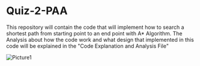 # Quiz-2-PAA

This repository will contain the code that will implement how to search a shortest path from starting point to an end point with A* Algorithm. The Analysis about how the code work and what design that implemented in this code will be explained in the "Code Explanation and Analysis File"

![Picture1](https://github.com/LigarArnata/Quiz-2-PAA/assets/95403456/3e1c1156-2f8d-406d-b484-ee1ae82849fa)
